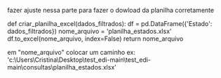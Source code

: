 fazer ajuste nessa parte para fazer o dowload da planilha corretamente


def criar_planilha_excel(dados_filtrados):
    df = pd.DataFrame({'Estado': dados_filtrados})
    nome_arquivo = 'planilha_estados.xlsx' 
    df.to_excel(nome_arquivo, index=False)
    return nome_arquivo

 em "nome_arquivo" colocar um caminho ex: 'c:\\Users\\Cristina\\Desktop\\test_edi-main\\test_edi-main\\consultas\\planilha_estados.xlsx'
